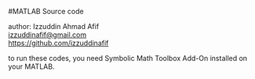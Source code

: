 #MATLAB Source code

author: Izzuddin Ahmad Afif  
izzuddinafif@gmail.com  
https://github.com/izzuddinafif  

to run these codes, you need Symbolic Math Toolbox Add-On installed on your MATLAB.